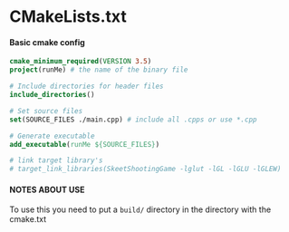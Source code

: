 # CMakeLists.txt

#### Basic cmake config
```cmake
cmake_minimum_required(VERSION 3.5)
project(runMe) # the name of the binary file

# Include directories for header files
include_directories()

# Set source files
set(SOURCE_FILES ./main.cpp) # include all .cpps or use *.cpp

# Generate executable
add_executable(runMe ${SOURCE_FILES})

# link target library's
# target_link_libraries(SkeetShootingGame -lglut -lGL -lGLU -lGLEW)
```

#### NOTES ABOUT USE
To use this you need to put a `build/` directory in the directory with the cmake.txt
